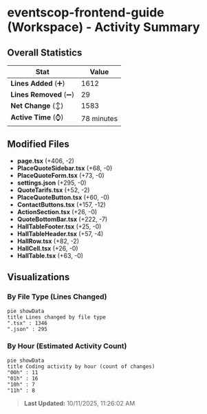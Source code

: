 # eventscop-frontend-guide (Workspace) - Activity Summary 

## Overall Statistics

| Stat                   | Value                                                             |
| ---------------------- | ----------------------------------------------------------------- |
| **Lines Added** (➕)   | 1612                                          |
| **Lines Removed** (➖) | 29                                        |
| **Net Change** (↕)    | 1583                |
| **Active Time** (⌚)   | 78 minutes |


## Modified Files
- **page.tsx** (+406, -2)
- **PlaceQuoteSidebar.tsx** (+68, -0)
- **PlaceQuoteForm.tsx** (+73, -0)
- **settings.json** (+295, -0)
- **QuoteTarifs.tsx** (+52, -2)
- **PlaceQuoteButton.tsx** (+60, -0)
- **ContactButtons.tsx** (+157, -12)
- **ActionSection.tsx** (+26, -0)
- **QuoteBottomBar.tsx** (+222, -7)
- **HallTableFooter.tsx** (+25, -0)
- **HallTableHeader.tsx** (+57, -4)
- **HallRow.tsx** (+82, -2)
- **HallCell.tsx** (+26, -0)
- **HallTable.tsx** (+63, -0)

## Visualizations

### By File Type (Lines Changed)

```mermaid
pie showData
title Lines changed by file type
".tsx" : 1346
".json" : 295
```

### By Hour (Estimated Activity Count)

```mermaid
pie showData
title Coding activity by hour (count of changes)
"00h" : 11
"01h" : 16
"10h" : 7
"11h" : 8
```


> **Last Updated:** 10/11/2025, 11:26:02 AM